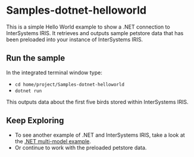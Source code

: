 # Samples-dotnet-helloworld
This is a simple Hello World example to show a .NET connection to InterSystems IRIS. It retrieves and outputs sample petstore data that has been preloaded into your instance of InterSystems IRIS.


## Run the sample
In the integrated terminal window type: 

* `cd home/project/Samples-dotnet-helloworld`  
* `dotnet run`

	
This outputs data about the first five birds stored within InterSystems IRIS.
	
## Keep Exploring
* To see another example of .NET and InterSystems IRIS, take a look at the [.NET multi-model example](home/project/quickstarts-multimodel-dotnet/README.md).
* Or continue to work with the preloaded petstore data.
	

